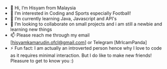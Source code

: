 - 👋 Hi, I’m Hisyam from Malaysia
- 👀 I’m interested in Coding and Sports especially Football!
- 🌱 I’m currently learning Java, Javascript and API's
- 💞️ I’m looking to collaborate on small projects and i am still a newbie and learning new things
- 📫 Please reach me through my email [hisyamkamarudin.ofcl@gmail.com] or Telegram [MrIcamPanda]
- ⚡ Fun fact: I am actually an introverted person hence why I love to code as it requires minimal interaction. But I do like to make new friends! Pleasure to get to know you :)

<!---
MrPandaMY/MrPandaMY is a ✨ special ✨ repository because its `README.md` (this file) appears on your GitHub profile.
You can click the Preview link to take a look at your changes.
--->

